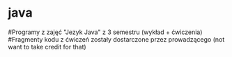 # java

#Programy z zajęć "Jezyk Java" z 3 semestru (wykład + ćwiczenia)
#Fragmenty kodu z ćwiczeń zostały dostarczone przez prowadzącego (not want to take credit for that)
